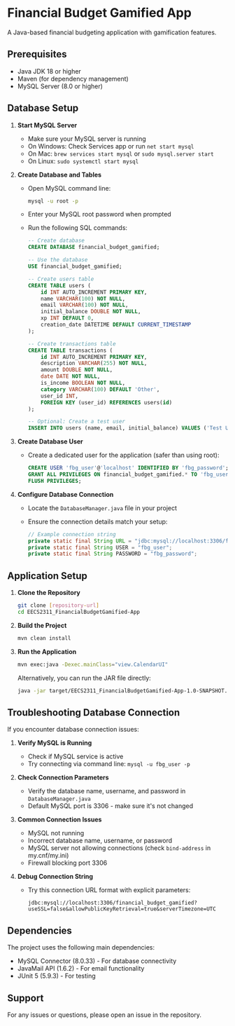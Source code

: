 # Financial Budget Gamified App

A Java-based financial budgeting application with gamification features.

## Prerequisites

- Java JDK 18 or higher
- Maven (for dependency management)
- MySQL Server (8.0 or higher)

## Database Setup

1. **Start MySQL Server**
   - Make sure your MySQL server is running
   - On Windows: Check Services app or run `net start mysql`
   - On Mac: `brew services start mysql` or `sudo mysql.server start`
   - On Linux: `sudo systemctl start mysql`

2. **Create Database and Tables**
   - Open MySQL command line:
     ```bash
     mysql -u root -p
     ```
   - Enter your MySQL root password when prompted
   - Run the following SQL commands:

     ```sql
     -- Create database
     CREATE DATABASE financial_budget_gamified;
     
     -- Use the database
     USE financial_budget_gamified;
     
     -- Create users table
     CREATE TABLE users (
         id INT AUTO_INCREMENT PRIMARY KEY,
         name VARCHAR(100) NOT NULL,
         email VARCHAR(100) NOT NULL,
         initial_balance DOUBLE NOT NULL,
         xp INT DEFAULT 0,
         creation_date DATETIME DEFAULT CURRENT_TIMESTAMP
     );
     
     -- Create transactions table
     CREATE TABLE transactions (
         id INT AUTO_INCREMENT PRIMARY KEY,
         description VARCHAR(255) NOT NULL,
         amount DOUBLE NOT NULL,
         date DATE NOT NULL,
         is_income BOOLEAN NOT NULL,
         category VARCHAR(100) DEFAULT 'Other',
         user_id INT,
         FOREIGN KEY (user_id) REFERENCES users(id)
     );
     
     -- Optional: Create a test user
     INSERT INTO users (name, email, initial_balance) VALUES ('Test User', 'test@example.com', 1000.00);
     ```

3. **Create Database User**
   - Create a dedicated user for the application (safer than using root):
     ```sql
     CREATE USER 'fbg_user'@'localhost' IDENTIFIED BY 'fbg_password';
     GRANT ALL PRIVILEGES ON financial_budget_gamified.* TO 'fbg_user'@'localhost';
     FLUSH PRIVILEGES;
     ```

4. **Configure Database Connection**
   - Locate the `DatabaseManager.java` file in your project
   - Ensure the connection details match your setup:

     ```java
     // Example connection string
     private static final String URL = "jdbc:mysql://localhost:3306/financial_budget_gamified";
     private static final String USER = "fbg_user";
     private static final String PASSWORD = "fbg_password";
     ```

## Application Setup

1. **Clone the Repository**
   ```bash
   git clone [repository-url]
   cd EECS2311_FinancialBudgetGamified-App
   ```

2. **Build the Project**
   ```bash
   mvn clean install
   ```

3. **Run the Application**
   ```bash
   mvn exec:java -Dexec.mainClass="view.CalendarUI"
   ```
   
   Alternatively, you can run the JAR file directly:
   ```bash
   java -jar target/EECS2311_FinancialBudgetGamified-App-1.0-SNAPSHOT.jar
   ```

## Troubleshooting Database Connection

If you encounter database connection issues:

1. **Verify MySQL is Running**
   - Check if MySQL service is active
   - Try connecting via command line: `mysql -u fbg_user -p`

2. **Check Connection Parameters**
   - Verify the database name, username, and password in `DatabaseManager.java`
   - Default MySQL port is 3306 - make sure it's not changed

3. **Common Connection Issues**
   - MySQL not running
   - Incorrect database name, username, or password
   - MySQL server not allowing connections (check `bind-address` in my.cnf/my.ini)
   - Firewall blocking port 3306

4. **Debug Connection String**
   - Try this connection URL format with explicit parameters:
     ```
     jdbc:mysql://localhost:3306/financial_budget_gamified?useSSL=false&allowPublicKeyRetrieval=true&serverTimezone=UTC
     ```

## Dependencies

The project uses the following main dependencies:
- MySQL Connector (8.0.33) - For database connectivity
- JavaMail API (1.6.2) - For email functionality
- JUnit 5 (5.9.3) - For testing

## Support

For any issues or questions, please open an issue in the repository.
